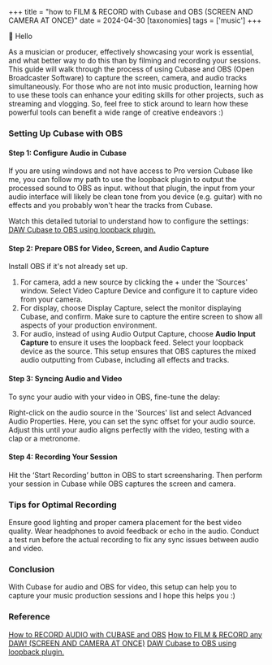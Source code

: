 +++
title = "how to FILM & RECORD with Cubase and OBS (SCREEN AND CAMERA AT ONCE)"
date = 2024-04-30
[taxonomies]
tags = ['music']
+++

👋 Hello

As a musician or producer, effectively showcasing your work is essential, and what better way to do this than by filming and recording your sessions. This guide will walk through the process of using Cubase and OBS (Open Broadcaster Software) to capture the screen, camera, and audio tracks simultaneously. For those who are not into music production, learning how to use these tools can enhance your editing skills for other projects, such as streaming and vlogging. So, feel free to stick around to learn how these powerful tools can benefit a wide range of creative endeavors :)

### Setting Up Cubase with OBS
#### Step 1: Configure Audio in Cubase

If you are using windows and not have access to Pro version Cubase like me, you can follow my path to use the loopback plugin to output the processed sound to OBS as input. without that plugin, the input from your audio interface will likely be clean tone from you device (e.g. guitar) with no effects and you probably won't hear the tracks from Cubase.
   
Watch this detailed tutorial to understand how to configure the settings: [DAW Cubase to OBS using loopback plugin.](https://www.youtube.com/watch?v=IlelvEbFE3s)

#### Step 2: Prepare OBS for Video, Screen, and Audio Capture
Install OBS if it's not already set up.
1. For camera, add a new source by clicking the + under the 'Sources' window. Select Video Capture Device and configure it to capture video from your camera.
2. For display, choose Display Capture, select the monitor displaying Cubase, and confirm. Make sure to capture the entire screen to show all aspects of your production environment.
3. For audio, instead of using Audio Output Capture, choose **Audio Input Capture** to ensure it uses the loopback feed. Select your loopback device as the source. This setup ensures that OBS captures the mixed audio outputting from Cubase, including all effects and tracks.

#### Step 3: Syncing Audio and Video
To sync your audio with your video in OBS, fine-tune the delay:

Right-click on the audio source in the 'Sources' list and select Advanced Audio Properties.
Here, you can set the sync offset for your audio source. Adjust this until your audio aligns perfectly with the video, testing with a clap or a metronome.

#### Step 4: Recording Your Session
Hit the ‘Start Recording’ button in OBS to start screensharing.
Then perform your session in Cubase while OBS captures the screen and camera.


### Tips for Optimal Recording
Ensure good lighting and proper camera placement for the best video quality.
Wear headphones to avoid feedback or echo in the audio.
Conduct a test run before the actual recording to fix any sync issues between audio and video.


### Conclusion
With Cubase for audio and OBS for video, this setup can help you to capture your music production sessions and I hope this helps you :)





### Reference
[How to RECORD AUDIO with CUBASE and OBS](https://www.youtube.com/watch?v=X1Bduqqnr9g)
[How to FILM & RECORD any DAW! (SCREEN AND CAMERA AT ONCE)](https://www.youtube.com/watch?v=Q3s-appprns)
[DAW Cubase to OBS using loopback plugin.](https://www.youtube.com/watch?v=IlelvEbFE3s)
